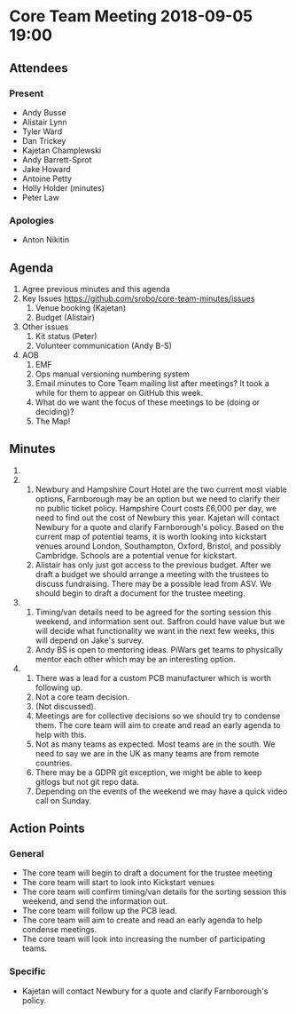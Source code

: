 # Core Team Meeting 2018-09-05 19:00

## Attendees
### Present
- Andy Busse
- Alistair Lynn
- Tyler Ward
- Dan Trickey
- Kajetan Champlewski
- Andy Barrett-Sprot
- Jake Howard
- Antoine Petty
- Holly Holder (minutes)
- Peter Law
### Apologies
- Anton Nikitin

## Agenda
1. Agree previous minutes and this agenda
2. Key Issues https://github.com/srobo/core-team-minutes/issues
	1. Venue booking (Kajetan)
	2. Budget (Alistair)
3. Other issues
	1. Kit status (Peter)
	2. Volunteer communication (Andy B-S)
4. AOB
	1. EMF
	2. Ops manual versioning numbering system
	3. Email minutes to Core Team mailing list after meetings? It took a while for them to appear on GitHub this week.
	4. What do we want the focus of these meetings to be (doing or deciding)?
	5. The Map!

## Minutes
1.
2.
	1. Newbury and Hampshire Court Hotel are the two current most viable options, Farnborough may be an option but we need to clarify their no public ticket policy. Hampshire Court costs £6,000 per day, we need to find out the cost of Newbury this year. Kajetan will contact Newbury for a quote and clarify Farnborough's policy. Based on the current map of potential teams, it is worth looking into kickstart venues around London, Southampton, Oxford, Bristol, and possibly Cambridge. Schools are a potential venue for kickstart.
	2. Alistair has only just got access to the previous budget. After we draft a budget we should arrange a meeting with the trustees to discuss fundraising. There may be a possible lead from ASV. We should begin to draft a document for the trustee meeting.
3.
	1. Timing/van details need to be agreed for the sorting session this weekend, and information sent out. Saffron could have value but we will decide what functionality we want in the next few weeks, this will depend on Jake's survey.
	2. Andy BS is open to mentoring ideas. PiWars get teams to physically mentor each other which may be an interesting option.
4.
	1. There was a lead for a custom PCB manufacturer which is worth following up.
	2. Not a core team decision.
	3. (Not discussed).
	4. Meetings are for collective decisions so we should try to condense them. The core team will aim to create and read an early agenda to help with this.
	5. Not as many teams as expected. Most teams are in the south. We need to say we are in the UK as many teams are from remote countries.
	6. There may be a GDPR git exception, we might be able to keep gitlogs but not git repo data.
	7. Depending on the events of the weekend we may have a quick video call on Sunday.

## Action Points

### General
- The core team will begin to draft a document for the trustee meeting
- The core team will start to look into Kickstart venues
- The core team will confirm timing/van details for the sorting session this weekend, and send the information out.
- The core team will follow up the PCB lead.
- The core team will aim to create and read an early agenda to help condense meetings.
- The core team will look into increasing the number of participating teams.

### Specific
- Kajetan will contact Newbury for a quote and clarify Farnborough's policy.
